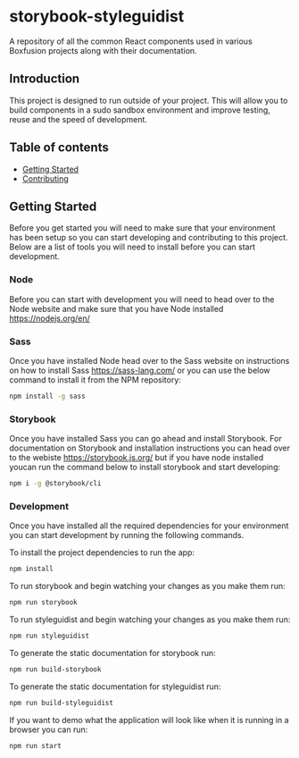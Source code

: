 # storybook-styleguidist
A repository of all the common React components used in various Boxfusion projects along with their documentation.

## Introduction
This project is designed to run outside of your project. This will allow you to build components in a sudo sandbox environment and  improve testing, reuse and the speed of development.

## Table of contents

-   [Getting Started](#getting-started)
-   [Contributing](#contributing)

## Getting Started

Before you get started you will need to make sure that your environment has been setup so you can start developing and contributing to this project. Below are a list of tools you will need to install before you can start development.

### Node
Before you can start with development you will need to head over to the Node website and make sure that you have Node installed https://nodejs.org/en/

### Sass
Once you have installed Node head over to the Sass website on instructions on how to install Sass https://sass-lang.com/ or you can use the below command to install it from the NPM repository:

```sh
npm install -g sass
```

### Storybook

Once you have installed Sass you can go ahead and install Storybook. For documentation on Storybook and installation instructions you can head over to the webiste https://storybook.js.org/ but if you have node installed youcan run the command below to install storybook and start developing:

```sh
npm i -g @storybook/cli
```

### Development

Once you have installed all the required dependencies for your environment you can start development by running the following commands.

To install the project dependencies to run the app:

```sh
npm install
```

To run storybook and begin watching your changes as you make them run:

```sh
npm run storybook
```

To run styleguidist and begin watching your changes as you make them run:

```sh
npm run styleguidist
```

To generate the static documentation for storybook run:

```sh
npm run build-storybook
```

To generate the static documentation for styleguidist run:

```sh
npm run build-styleguidist
```

If you want to demo what the application will look like when it is running in a browser you can run:

```sh
npm run start
```